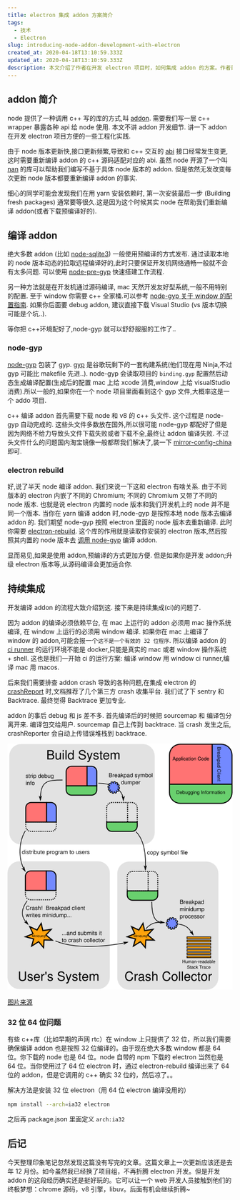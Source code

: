 ```yaml
---
title: electron 集成 addon 方案简介
tags:
  - 技术
  - Electron
slug: introducing-node-addon-development-with-electron
created_at: 2020-04-18T13:10:59.333Z
updated_at: 2020-04-18T13:10:59.333Z
description: 本文介绍了作者在开发 electron 项目时，如何集成 addon 的方案。作者首先介绍了 addon 的基本概念，然后介绍了编译 addon 的两种方式：预编译和源码编译。作者还介绍了如何使用 electron-rebuild 来编译 addon，以及如何在持续集成中使用真实的 mac 或者 window 操作系统 + shell 来编译 addon。
---
```


## addon 简介

node 提供了一种调用 c++ 写的库的方式,叫 [addon](https://nodejs.org/api/addons.html). 需要我们写一层 c++ wrapper 暴露各种 api 给 node 使用. 本文不讲 addon 开发细节. 讲一下 addon 在开发 electron 项目方便的一些工程化实践.

由于 node 版本更新快,接口更新频繁,导致和 c++ 交互的 [abi](https://en.wikipedia.org/wiki/Application_binary_interface) 接口经常发生变更,这时需要重新编译 addon 的 c++ 源码适配对应的 abi. 虽然 node 开源了一个叫 [nan](https://github.com/nodejs/nan) 的库可以帮助我们编写不基于具体 node 版本的 addon. 但是依然无发改变每次更新 node 版本都要重新编译 addon 的事实.

细心的同学可能会发现我们在用 yarn 安装依赖时, 第一次安装最后一步 (Building fresh packages) 通常要等很久.这是因为这个时候其实 node 在帮助我们重新编译 addon(或者下载预编译好的).

## 编译 addon

绝大多数 addon (比如 [node-sqlite3](https://github.com/mapbox/node-sqlite3)) 一般使用预编译的方式发布. 通过读取本地的 node 版本动态的拉取远程编译好的,此时只要保证开发机网络通畅一般就不会有太多问题. 可以使用 [node-pre-gyp](https://github.com/mapbox/node-pre-gyp) 快速搭建工作流程.

另一种方法就是在开发机通过源码编译, mac 天然开发友好型系统,一般不用特别的配置. 至于 window 你需要 c++ 全家桶.可以参考 [node-gyp 关于 window 的配置指南](https://github.com/nodejs/node-gyp#on-windows). 如果你后面要 debug addon, 建议直接下载 Visual Studio (vs 版本切换可能是个坑..).

等你把 c++环境配好了,node-gyp 就可以舒舒服服的工作了..

### node-gyp

[node-gyp](https://github.com/nodejs/node-gyp) 包装了 gyp. [gyp](https://gyp.gsrc.io/) 是谷歌玩剩下的一套构建系统(他们现在用 Ninja,不过 gyp 可能比 makefile 先进..). node-gyp 会读取项目的 `binding.gyp` 配置然后动态生成编译配置(生成后的配置 mac 上给 xcode 消费,window 上给 visualStudio 消费).所以一般的,如果你在一个 node 项目里面看到这个 gyp 文件,大概率这是一个 addo 项目.

c++ 编译 addon 首先需要下载 node 和 v8 的 c++ 头文件. 这个过程是 node-gyp 自动完成的. 这些头文件多数放在国外,所以很可能 node-gyp 都配好了但是因为网络不给力导致头文件下载失败或者下载不全,最终让 addon 编译失败. 不过头文件什么的问题国内淘宝镜像一般都帮我们解决了,装一下 [mirror-config-china](https://www.npmjs.com/package/mirror-config-china)即可.

### electron rebuild

好,说了半天 node 编译 addon. 我们来说一下这和 electron 有啥关系. 由于不同版本的 electron 内嵌了不同的 Chromium; 不同的 Chromium 又带了不同的 node 版本. 也就是说 electron 内置的 node 版本和我们开发机上的 node 并不是同一个版本. 当你在 yarn 编译 addon 时,node-gyp 是按照本地 node 版本去编译 addon 的. 我们期望 node-gyp 按照 electron 里面的 node 版本去重新编译. 此时你需要 [electron-rebuild](https://github.com/electron/electron-rebuild). 这个库的作用就是读取你安装的 electron 版本,然后按照其内置的 node 版本去 [调用 node-gyp](https://github.com/electron/electron-rebuild/blob/master/src/rebuild.ts#L364) 编译 addon.

显而易见,如果是使用 addon,预编译的方式更加方便. 但是如果你是开发 addon;升级 electron 版本等,从源码编译会更加适合你.

## 持续集成

开发编译 addon 的流程大致介绍到这. 接下来是持续集成(ci)的问题了.

因为 addon 的编译必须依赖平台, 在 mac 上运行的 addon 必须用 mac 操作系统编译, 在 window 上运行的必须用 window 编译. 如果你在 mac 上编译了 window 的 addon,可能会报一个`这不是一个有效的 32 位程序`. 所以编译 addon 的 [ci runner](https://docs.gitlab.com/runner/) 的运行环境不能是 docker,只能是真实的 mac 或者 window 操作系统 + shell. 这也是我们一开始 ci 的运行方案: 编译 window 用 window ci runner,编译 mac 用 macos.

后来我们需要排查 addon crash 导致的各种问题,在集成 electron 的 [crashReport](https://electronjs.org/docs/api/crash-reporter) 时,文档推荐了几个第三方 crash 收集平台. 我们试了下 sentry 和 Backtrace. 最终觉得 Backtrace 更加专业.

addon 的事后 debug 和 js 差不多. 首先编译后的时候把 sourcemap 和 编译包分离开来. 编译包交给用户. sourcemap 自己上传到 backtrace. 当 crash 发生之后, crashReporter 会自动上传错误堆栈到 backtrace.

![breakpad.png](./breakpad.png)

[图片来源](https://chromium.googlesource.com/breakpad/breakpad/+/master/docs/getting_started_with_breakpad.md)

### 32 位 64 位问题

有些 c++库（比如早期的声网 rtc）在 window 上只提供了 32 位，所以我们需要确保编译 addon 也是按照 32 位编译的。由于现在绝大多数 window 都是 64 位。你下载的 node 也是 64 位。node 自带的 npm 下载的 electron 当然也是 64 位。当你使用过了 64 位 electron 时，通过 electron-rebuild 编译出来了 64 位的 addon，但是它调用的 c++ 确实 32 位的，然后凉了。。

解决方法是安装 32 位 electron（用 64 位 electron 编译没用的）

```bash
npm install --arch=ia32 electron
```

之后再 package.json 里面定义 `arch:ia32`

## 后记

今天整理印象笔记忽然发现这篇没有写完的文章。这篇文章上一次更新应该还是去年 12 月份。如今虽然我已经换了项目组，不再折腾 electron 开发。但是开发 addon 的这段经历确实还是挺好玩的。它可以让一个 web 开发人员接触到他们的终极梦想：chrome 源码，v8 引擎，libuv。后面有机会继续折腾~
